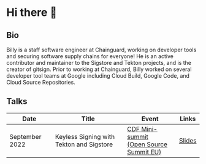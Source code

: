 # Hi there 👋

<!--
**wlynch/wlynch** is a ✨ _special_ ✨ repository because its `README.md` (this file) appears on your GitHub profile.

Here are some ideas to get you started:

- 🔭 I’m currently working on ...
- 🌱 I’m currently learning ...
- 👯 I’m looking to collaborate on ...
- 🤔 I’m looking for help with ...
- 💬 Ask me about ...
- 📫 How to reach me: ...
- 😄 Pronouns: ...
- ⚡ Fun fact: ...
-->

## Bio

Billy is a staff software engineer at Chainguard, working on developer tools and securing software supply chains for everyone! He is an active contributor and maintainer to the Sigstore and Tekton projects, and is the creator of gitsign. Prior to working at Chainguard, Billy worked on several developer tool teams at Google including Cloud Build, Google Code, and Cloud Source Repositories.

## Talks

| Date           | Title | Event                                                                                                                               | Links                                          |
| -------------- | ----------------------------------------------------------------------------------------------- | ---------------------------------------- | ---------------------------------------------- |
| September 2022 | Keyless Signing with Tekton and Sigstore | [CDF Mini-summit<br>(Open Source Summit EU)](https://cd.foundation/cd-mini-summit-2022-dublin/) |  [Slides](./static/keyless-tekton-sigstore.pdf) |
